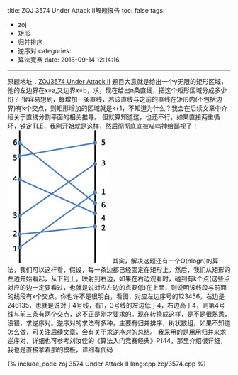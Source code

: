 title: ZOJ 3574 Under Attack II解题报告
toc: false
tags:
 - zoj
 - 矩形
 - 归并排序
 - 逆序对
categories:
 - 算法竞赛
date: 2018-09-14 12:14:16
---
原题地址：[ZOJ3574 Under Attack II](http://acm.zju.edu.cn/onlinejudge/showProblem.do?problemId=4596)
题目大意就是给出一个y无限的矩形区域，他的左边界在x=a,又边界x=b，求，现在给出n条直线，把这个矩形区域分成多少份？
很容易想到，每增加一条直线，若该直线与之前的直线在矩形内(不包括边界)有k个交点，则矩形增加的区域就是k+1，不知道为什么？我会在后续文章中介绍关于直线分割平面的相关推导。
但就算知道这，也还不行，如果直接两重循环，铁定TLE，我刚开始就是这样，然后彻彻底底被喵呜神给鄙视了！
![](/assets/image/zoj/3574.png)
其实，解决这题还有一个O(nlogn)的算法，我们可以这样看，假设，每一条边都已经固定在矩形上，然后，我们从矩形的左边开始看起，从下到上，映射到右边，如果在右边观看时，碰到有k个点(这些点对应的边一定要看过，也就是说对应左边的点要低)在上面，则说明该线段与前面的线段有k个交点。你也许不是很明白，看图，对应左边序号的123456，右边是246135，也就是说对于4号线，有1，3号线的左边低于4，右边高于4，则第4号线与前三条有两个交点，这不正是刚才要求的。现在转换成这样，是不是很熟悉，没错，求逆序对。逆序对的求法有多种，主要有归并排序，树状数组，如果不知道怎么做，可关注后续文章，会有关于求逆序对的总结。
我采用的是用用归并来求逆序对，详细也可参考刘汝佳的《算法入门竞赛经典》P144，那里介绍很详细，我也是直接拿着那的模板，详细看代码
<!--more-->
{% include_code zoj 3574 Under Attack II lang:cpp zoj/3574.cpp %}
		